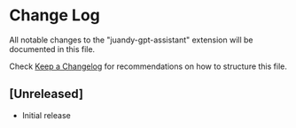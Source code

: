 # Change Log

All notable changes to the "juandy-gpt-assistant" extension will be documented in this file.

Check [Keep a Changelog](http://keepachangelog.com/) for recommendations on how to structure this file.

## [Unreleased]

- Initial release